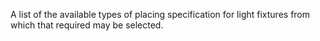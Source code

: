 A list of the available types of placing specification for light fixtures from which that required may be selected.